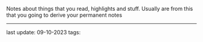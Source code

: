 Notes about things that you read, highlights and stuff. Usually are from this that you going to derive your permanent notes

---
last update: 09-10-2023
tags:
